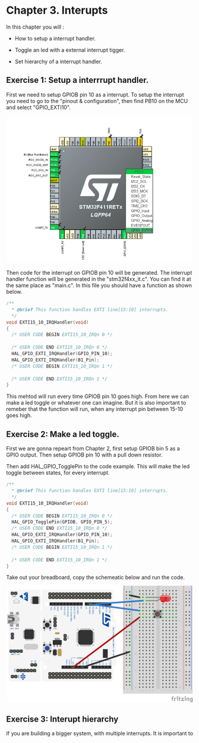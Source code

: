 # Chapter 3. Interupts

In this chapter you will :

- How to setup a interrupt handler.

- Toggle an led with a external interrupt tigger. 

- Set hierarchy of a interrupt handler. 

## Exercise 1: Setup a interrrupt handler.

First we need to setup GPIOB pin 10 as a interrupt. To setup the interrupt you need to go to the "pinout & configuration", then find PB10 on the MCU and select "GPIO_EXTI10". 

<p align="center">
    <img src = "SET_INTERRUPT_B10.PNG" width="500">
</p>

Then code for the interrupt on GPIOB pin 10 will be generated. The interrupt handler function will be generated in the "stm32f4xx_it.c". You can find it at the same place as "main.c". In this file you should have a function as shown below.

```c
/**
  * @brief This function handles EXTI line[15:10] interrupts.
  */
void EXTI15_10_IRQHandler(void)
{
  /* USER CODE BEGIN EXTI15_10_IRQn 0 */
  
  /* USER CODE END EXTI15_10_IRQn 0 */
  HAL_GPIO_EXTI_IRQHandler(GPIO_PIN_10);
  HAL_GPIO_EXTI_IRQHandler(B1_Pin);
  /* USER CODE BEGIN EXTI15_10_IRQn 1 */

  /* USER CODE END EXTI15_10_IRQn 1 */
}
```

This mehtod will run every time GPIOB pin 10 goes high. From here we can make a led toggle or whatever one can imagine. But it is also important to remeber that the function will run, when any interrupt pin between 15-10 goes high.

## Exercise 2: Make a led toggle. 

First we are gonna repeart from Chapter 2, first setup GPIOB bin 5 as a GPIO output. Then setup GPIOB pin 10 with a pull down resistor. 

Then add HAL_GPIO_TogglePin to the code example. This will make the led toggle between states, for every interrupt.

```c
/**
  * @brief This function handles EXTI line[15:10] interrupts.
  */
void EXTI15_10_IRQHandler(void)
{
  /* USER CODE BEGIN EXTI15_10_IRQn 0 */
  HAL_GPIO_TogglePin(GPIOB, GPIO_PIN_5);
  /* USER CODE END EXTI15_10_IRQn 0 */
  HAL_GPIO_EXTI_IRQHandler(GPIO_PIN_10);
  HAL_GPIO_EXTI_IRQHandler(B1_Pin);
  /* USER CODE BEGIN EXTI15_10_IRQn 1 */

  /* USER CODE END EXTI15_10_IRQn 1 */
}
```

Take out your breadboard, copy the schemeatic below and run the code.

<p align="center">
    <img src = "interupt_bb.PNG" width="500">
</p>



## Exercise 3: Interupt hierarchy

If you are building a bigger system, with multiple interrupts. It is important to 

